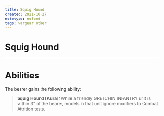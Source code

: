 ```yaml
---
title: Squig Hound
created: 2021-10-27
notetype: nofeed
tags: wargear other
---
```


# Squig Hound

---

# Abilities

The bearer gains the following ability: 
>**Squig Hound \[Aura\]:** While a friendly GRETCHIN INFANTRY unit is within 3" of the bearer, models in that unit ignore modifiers to Combat Attrition tests.